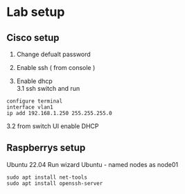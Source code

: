 # Lab setup

## Cisco setup
1. Change defualt password

2. Enable ssh  ( from console ) 
3. Enable dhcp  
3.1 ssh switch and run   
```
configure terminal
interface vlan1
ip add 192.168.1.250 255.255.255.0
```
3.2 from switch UI enable DHCP   

## Raspberrys setup

Ubuntu 22.04
Run wizard Ubuntu - named nodes as node01
```
sudo apt install net-tools
sudo apt install openssh-server
```
